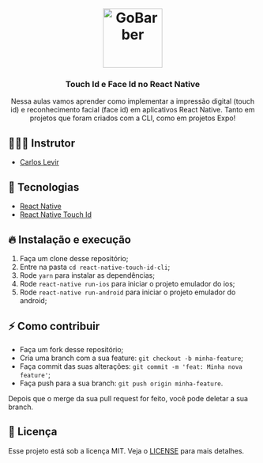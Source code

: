 <h1 align="center">
  <img src="https://i.ibb.co/YkQR709/CL-Logo-transparente.png" alt="GoBarber" width="120">
</h1>

<h3 align="center">
  Touch Id e Face Id no React Native
</h3>

<p align="center">
  Nessa aulas vamos aprender como implementar a impressão digital (touch id) e reconhecimento facial (face id) em aplicativos React Native. Tanto em projetos que foram criados com a CLI, como em projetos Expo!
</p>


## 👨🏻‍💻 Instrutor

- [Carlos Levir](https://github.com/CarlosLevir)

## 🚀 Tecnologias

- [React Native](https://facebook.github.io/react-native/)
- [React Native Touch Id](https://github.com/naoufal/react-native-touch-id)

## 🔥 Instalação e execução

1. Faça um clone desse repositório;
2. Entre na pasta `cd react-native-touch-id-cli`;
3. Rode `yarn` para instalar as dependências;
4. Rode `react-native run-ios` para iniciar o projeto emulador do ios;
5. Rode `react-native run-android` para iniciar o projeto emulador do android;

## ⚡️ Como contribuir

- Faça um fork desse repositório;
- Cria uma branch com a sua feature: `git checkout -b minha-feature`;
- Faça commit das suas alterações: `git commit -m 'feat: Minha nova feature'`;
- Faça push para a sua branch: `git push origin minha-feature`.

Depois que o merge da sua pull request for feito, você pode deletar a sua branch.

## 📝 Licença

Esse projeto está sob a licença MIT. Veja o [LICENSE](https://opensource.org/licenses/MIT) para mais detalhes.
